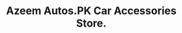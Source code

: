 ---
title: "Azeem Autos.PK Car Accessories Store."
url: /karachi/azeem-autos-pk-car-accessories-store/
shop: shop
---